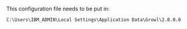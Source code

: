 This configuration file needs to be put in:

`C:\Users\IBM_ADMIN\Local Settings\Application Data\Growl\2.0.0.0`
